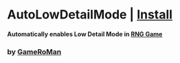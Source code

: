 # AutoLowDetailMode | [Install](https://github.com/GameRoMan/wildwest/raw/refs/heads/main/rng_game/AutoLowDetailMode/index.user.js)

#### Automatically enables Low Detail Mode in [RNG Game](https://www.wildwest.gg/g/k4fDoSDdulAm)

### by [GameRoMan](https://github.com/GameRoMan)
